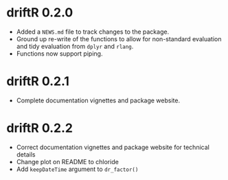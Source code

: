 # driftR 0.2.0

* Added a `NEWS.md` file to track changes to the package.
* Ground up re-write of the functions to allow for non-standard evaluation and tidy evaluation from `dplyr` and `rlang`.
* Functions now support piping.

# driftR 0.2.1

* Complete documentation vignettes and package website.

# driftR 0.2.2

* Correct documentation vignettes and package website for technical details
* Change plot on README to chloride
* Add `keepDateTime` argument to `dr_factor()`
